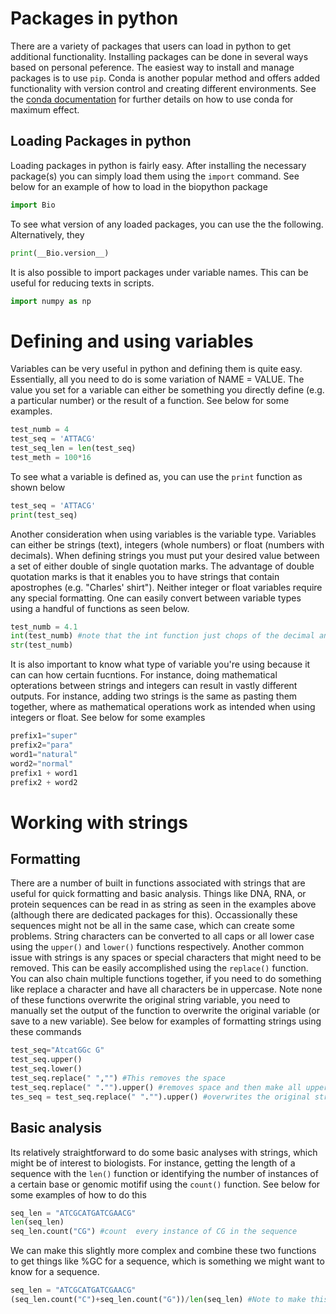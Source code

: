 # Packages in python
There are a variety of packages that users can load in python to get additional functionality. Installing packages can be done in several ways based on personal peference. The easiest way to install and manage packages is to use `pip`. Conda is another popular method and offers added functionality with version control and creating different environments. See the [conda documentation](https://conda.io/activation) for further details on how to use conda for maximum effect.

## Loading Packages in python
Loading packages in python is fairly easy. After installing the necessary package(s) you can simply load them using the `import` command. See below for an example of how to load in the biopython package

``` Python
import Bio
```

To see what version of any loaded packages, you can use the the following. Alternatively, they 

``` Python
print(__Bio.version__)
```

It is also possible to import packages under variable names. This can be useful for reducing texts in scripts. 

``` Python
import numpy as np
```
# Defining and using variables
Variables can be very useful in python and defining them is quite easy. Essentially, all you need to do is some variation of NAME = VALUE. The value you set for a variable can either be something you directly define (e.g. a particular number) or the result of a function. See below for some examples.

``` Python
test_numb = 4
test_seq = 'ATTACG'
test_seq_len = len(test_seq)
test_meth = 100*16
```

To see what a variable is defined as, you can use the `print` function as shown below 

``` Python
test_seq = 'ATTACG'
print(test_seq)
```

Another consideration when using variables is the variable type. Variables can either be strings (text), integers (whole numbers) or float (numbers with decimals). When defining strings you must put your desired value between a set of either double of single quotation marks. The advantage of double quotation marks is that it enables you to have strings that contain apostrophes (e.g. "Charles' shirt"). Neither integer or float variables require any special formatting. One can easily convert between variable types using a handful of functions as seen below. 

```python
test_numb = 4.1
int(test_numb) #note that the int function just chops of the decimal and does not round
str(test_numb)
```
It is also important to know what type of variable you're using because it can can how certain fucntions. For instance, doing mathematical opterations between strings and integers can result in vastly different outputs. For instance, adding two strings is the same as pasting them together, where as mathematical operations work as intended when using integers or float. See below for some examples 
```python
prefix1="super"
prefix2="para"
word1="natural"
word2="normal"
prefix1 + word1
prefix2 + word2
```
# Working with strings 
## Formatting
There are a number of built in functions associated with strings that are useful for quick formatting and basic analysis. Things like DNA, RNA, or protein sequences can be read in as string as seen in the examples above (although there are dedicated packages for this). Occassionally these sequences might not be all in the same case, which can create some problems. String characters can be converted to all caps or all lower case using the `upper()` and `lower()` functions respectively. Another common issue with strings is any spaces or special characters that might need to be removed. This can be easily accomplished using the `replace()` function. You can also chain multiple functions together, if you need to do something like replace a character and have all characters be in uppercase. Note none of these functions overwrite the original string variable, you need to manually set the output of the function to overwrite the original variable (or save to a new variable). See below for examples of formatting strings using these commands 

```python
test_seq="AtcatGGc G"
test_seq.upper()
test_seq.lower()
test_seq.replace(" ","") #This removes the space
test_seq.replace(" "."").upper() #removes space and then make all upper case
tes_seq = test_seq.replace(" "."").upper() #overwrites the original string with the output of the function
```
## Basic analysis 
Its relatively straightforward to do some basic analyses with strings, which might be of interest to biologists. For instance, getting the length of a sequence with the `len()` function or identifying the number of instances of a certain base or genomic motifif using the `count()` function. See below for some examples of how to do this

```python
seq_len = "ATCGCATGATCGAACG"
len(seq_len)
seq_len.count("CG") #count  every instance of CG in the sequence
```

We can make this slightly more complex and combine these two functions to get things like %GC for a sequence, which is something we might want to know for a sequence. 
```python
seq_len = "ATCGCATGATCGAACG"
(seq_len.count("C")+seq_len.count("G"))/len(seq_len) #Note to make this a % you would also need to multiple by 100
```


